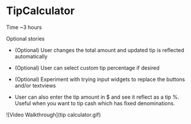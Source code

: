 TipCalculator
=============
Time ~3 hours

Optional stories
* (Optional) User changes the total amount and updated tip is reflected automatically
* (Optional) User can select custom tip percentage if desired
* (Optional) Experiment with trying input widgets to replace the buttons and/or textviews
  
* User can also enter the tip amount in $ and see it reflect as a tip %. Useful when you want to tip cash which has fixed denominations.
  

![Video Walkthrough](tip calculator.gif)
